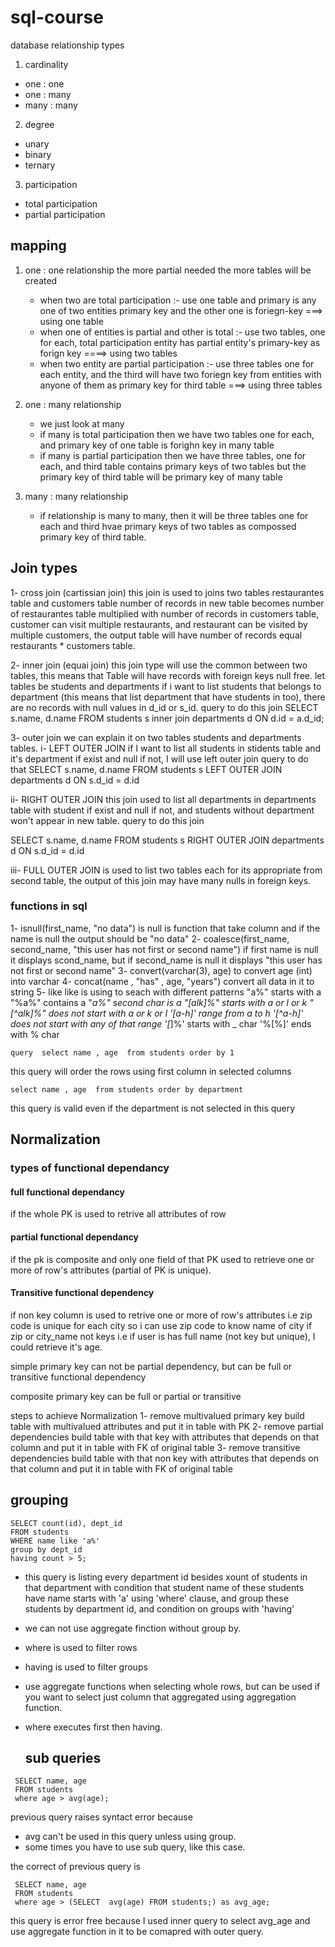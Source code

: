 # sql-course
database relationship types
 1. cardinality
   * one : one
   * one : many
   * many : many
 2. degree
   * unary
   * binary
   * ternary
 3.  participation
   * total participation
   * partial participation

## mapping 
  1. one : one relationship
     the more partial needed the more tables will be created 
      * when two are total participation :-
        use one table and primary is any one of two entities primary key and the other one is foriegn-key ===> using one table 
      * when one of entities is partial and other is total :-
        use two tables, one for each, total participation entity has partial entity's primary-key as forign key ====> using two tables
      * when two entity are partial participation :-
        use three tables one for each entity, and the third will have two foriegn key from entities with anyone of them as primary key for third table ===> using three tables

  2. one : many relationship
      * we just look at many
      * if many is total participation then we have two tables one for each, and primary key of one table is forighn key in many table
      * if many is partial participation then we have three tables, one for each, and third table contains primary keys of two tables but the primary key of third table will be primary key of many table

  3. many : many relationship
     * if relationship is many to many, then it will be three tables one for each and third hvae primary keys of two tables as compossed primary key of third table.
    
## Join types 
1- cross join (cartissian join)
this join is used to joins two tables restaurantes table and customers table  number of records in new table becomes number of restaurantes table multiplied with number of records in customers table, customer can visit multiple restaurants, and restaurant can be visited by multiple customers, the output table will have number of records equal restaurants * customers table.

2- inner join (equai join)
this join type will use the common between two tables, this means that Table will have records with foreign keys null free. let tables be students and departments if i want to list students that belongs to department (this means that list department that have students in too), there are no records with null values in d_id or s_id.
query to do this join
SELECT s.name, d.name
FROM students s inner join departments d
ON d.id = a.d_id;

3- outer join
we can explain it on two tables students and departments tables.
i- LEFT OUTER JOIN
if I want to list all students in stidents table and it's department if exist and null if not, I will use left outer join 
query to do that
SELECT s.name, d.name
FROM students s LEFT OUTER JOIN departments d
ON s.d_id = d.id

ii- RIGHT OUTER JOIN
 this join used to list all departments in departments table with student if exist and null if not, and students without department won't appear in new table.
 query to do this join
 
 SELECT s.name, d.name
FROM students s RIGHT OUTER JOIN departments d
ON s.d_id = d.id

iii- FULL OUTER JOIN
 is used to list two tables each for its appropriate from second table, the output of this join may have many nulls in foreign keys.



 ### functions in sql 
 1- isnull(first_name, "no data")
   is null is function that take column and if the name is null the output should be "no data"
 2- coalesce(first_name, second_name, "this user has not first or second name")
   if first name is null it displays scond_name, but if second_name is null it displays "this user has not first or second name"
 3- convert(varchar(3), age)
   to convert age (int) into varchar
 4- concat(name , "has" , age, "years")
    convert all data in it to string
 5- like
   like is using to seach with different patterns
    "a%" starts with a
    "%a%" contains a 
    "_a%" second char is a
    "[alk]%"  starts with a or l or k
    "[^alk]%" does not start with a or k or l
    '[a-h]' range from a to h
    '[^a-h]' does not start with any of that range
    '[_]%' starts with _ char
     '%[%]' ends with % char


   `query 
   select name , age 
   from students
   order by 1` 

   this query will order the rows using first column in selected columns

   `select name , age 
   from students
   order by department`

   this query is valid even if the department is not selected in this query



 ## Normalization

 ### types of functional dependancy

 #### full functional dependancy
   if the whole PK is used to retrive all attributes of row 
    

 #### partial functional dependancy
   if the pk is composite and only one field of that PK used to retrieve one or more of row's attributes (partial of PK is unique).


   #### Transitive functional dependency
   if non key column is used to retrive one or more of row's attributes 
    i.e zip code is unique for each city so i can use zip code to know name of city  if zip or city_name not keys 
    i.e if user is has full name (not key but unique), I could retrieve it's age.


   simple primary key can not be partial dependency, but can be full or transitive functional dependency 

   composite primary key can be full or partial or transitive
    

steps to achieve Normalization
1- remove multivalued primary key
  build table with multivalued attributes and put it in table with PK 
2- remove partial dependencies
   build table with that key with attributes that depends on that column and put it in table with FK of original table 
3- remove transitive dependencies
   build table with that non key with attributes that depends on that column and put it in table with FK of original table 

## grouping
```
SELECT count(id), dept_id
FROM students
WHERE name like 'a%'
group by dept_id
having count > 5;

```
- this query is listing every department id besides xount of students in that department with condition that student name of these students have name starts with 'a' using 'where' clause, and group these students by department id, and condition on groups with 'having'
- we can not use aggregate finction without group by.
- where is used to filter rows
- having is used to filter groups
- use aggregate functions when selecting whole rows, but can be used if you want to select just column that aggregated using aggregation function.
- where executes first then having.


   ## sub queries
```
 SELECT name, age
 FROM students
 where age > avg(age);

```
previous query raises syntact error
because
- avg can't be used in this query unless using group.
- some times you have to use sub query, like this case.

the correct of previous query is
```
 SELECT name, age
 FROM students
 where age > (SELECT  avg(age) FROM students;) as avg_age;
```
this query is error free because I used inner query to select avg_age and use aggregate function in it to be comapred with outer query.
     

     
